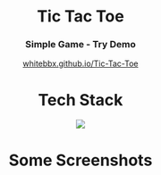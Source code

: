 
<h1 align="center"> Tic Tac Toe </h1>
<h3 align="center"> Simple Game - Try Demo </h3>
<a href="https://whitebbx.github.io/Tic-Tac-Toe/">
    <p align="center"> whitebbx.github.io/Tic-Tac-Toe </p>
</a>
<h1 align="center"> Tech Stack </h1>
<p align="center"><img src="https://skillicons.dev/icons?i=html,css,js" /></p>
<h1 align="center"> Some Screenshots </h1>


